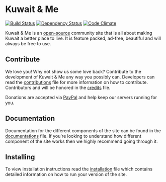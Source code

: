 Kuwait & Me
=============

[![Build Status](https://travis-ci.org/kuwaitandme/site.svg)](https://travis-ci.org/kuwaitandme/site)
[![Dependency Status](https://david-dm.org/kuwaitandme/site.svg)](https://david-dm.org/kuwaitandme/site)
[![Code Climate](https://codeclimate.com/github/kuwaitandme/site/badges/gpa.svg)](https://codeclimate.com/github/kuwaitandme/site)


Kuwait & Me is an [open-source](LICENSE.md) community site that is all about making Kuwait a better place to live. It is feature packed, ad-free, beautiful and will always be free to use.


Contribute
---------- 
We love you! Why not show us some love back? Contribute to the development of Kuwait & Me any way you possibly can. Developers can read the [contributions](CONTRIBUTION.md) file for more information on how to contribute. Contributors and will be honored in the [credits](CREDITS.md) file. 

Donations are accepted via [PayPal](http://linkgoeshere) and help keep our servers running for you.


Documentation
-------------
Documentation for the different components of the site can be found in the [documentations](DOCUMENTATION.md) file. If you're looking to understand how different component of the site works then we highly recommend going through it.


Installing
----------
To view installation instructions read the [installation](INSTALL.md) file which contains detailed information on how to run your version of the site.

